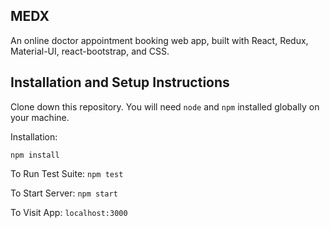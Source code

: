 ## MEDX

An online doctor appointment booking web app, built with React, Redux, Material-UI, react-bootstrap, and CSS.

## Installation and Setup Instructions

Clone down this repository. You will need `node` and `npm` installed globally on your machine.

Installation:

`npm install`

To Run Test Suite:
`npm test`

To Start Server:
`npm start`

To Visit App:
`localhost:3000`
